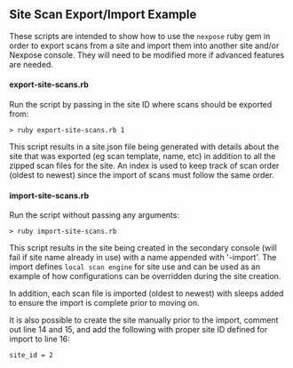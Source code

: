 ## Site Scan Export/Import Example
These scripts are intended to show how to use the `nexpose` ruby gem in order to export scans from a site and import them 
into another site and/or Nexpose console.  They will need to be modified more if advanced features are needed.

#### export-site-scans.rb
Run the script by passing in the site ID where scans should be exported from:
```
> ruby export-site-scans.rb 1
```

This script results in a site.json file being generated with details about the site that was exported (eg scan template, 
name, etc) in addition to all the zipped scan files for the site.  An index is used to keep track of scan order (oldest 
to newest) since the import of scans must follow the same order.

#### import-site-scans.rb
Run the script without passing any arguments:
```
> ruby import-site-scans.rb
```

This script results in the site being created in the secondary console (will fail if site name already in use) with a 
name appended with '-import'.  The import defines `local scan engine` for site use and can be used as an example of how 
configurations can be overridden during the site creation.

In addition, each scan file is imported (oldest to newest) with sleeps added to ensure the import is complete prior to 
moving on.  

It is also possible to create the site manually prior to the import, comment out line 14 and 15, and add the following 
with proper site ID defined for import to line 16:
```
site_id = 2
```
